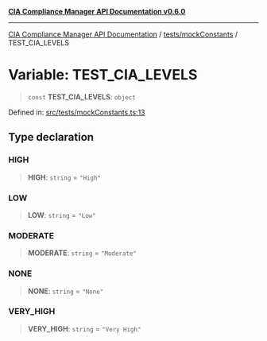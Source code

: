 [**CIA Compliance Manager API Documentation v0.6.0**](../../../README.md)

***

[CIA Compliance Manager API Documentation](../../../modules.md) / [tests/mockConstants](../README.md) / TEST\_CIA\_LEVELS

# Variable: TEST\_CIA\_LEVELS

> `const` **TEST\_CIA\_LEVELS**: `object`

Defined in: [src/tests/mockConstants.ts:13](https://github.com/Hack23/cia-compliance-manager/blob/32fe683007dd7fe1aa6b244d2353e60fab4f51de/src/tests/mockConstants.ts#L13)

## Type declaration

### HIGH

> **HIGH**: `string` = `"High"`

### LOW

> **LOW**: `string` = `"Low"`

### MODERATE

> **MODERATE**: `string` = `"Moderate"`

### NONE

> **NONE**: `string` = `"None"`

### VERY\_HIGH

> **VERY\_HIGH**: `string` = `"Very High"`
